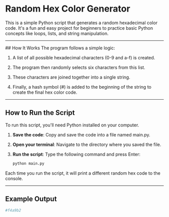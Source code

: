 # Random Hex Color Generator
This is a simple Python script that generates a random hexadecimal color code. It's a fun and easy project for beginners to practice basic Python concepts like loops, lists, and string manipulation.

<hr>
## How It Works
The program follows a simple logic:

1. A list of all possible hexadecimal characters (0-9 and a-f) is created.

2. The program then randomly selects six characters from this list.

3. These characters are joined together into a single string.

4. Finally, a hash symbol (#) is added to the beginning of the string to create the final hex color code.
<hr>

## How to Run the Script
To run this script, you'll need Python installed on your computer.

1. **Save the code**: Copy and save the code into a file named main.py.

2. **Open your terminal**: Navigate to the directory where you saved the file.

3. **Run the script**: Type the following command and press Enter:
   ```python
   python main.py
   ```
Each time you run the script, it will print a different random hex code to the console.

<hr>

## Example Output
```python
#f4a9b2
```

